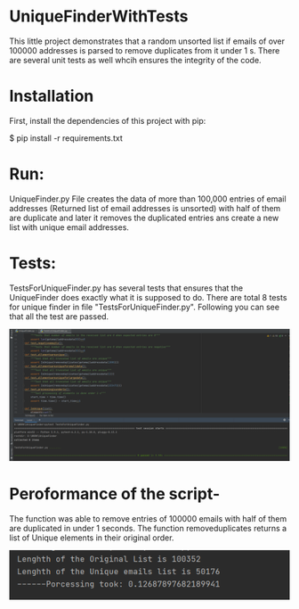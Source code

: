 # UniqueFinderWithTests
This little project demonstrates that a random unsorted list if emails of over 100000 addresses is parsed to remove duplicates from it under 1 s.
There are several unit tests as well whcih ensures the integrity of the code.

# Installation
First, install the dependencies of this project with pip:

$ pip install -r requirements.txt

# Run:
UniqueFinder.py File creates the data of more than 100,000 entries of email addresses (Returned list of email addresses is unsorted) with half of them are duplicate and later it removes the duplicated entries ans create a new list with unique email addresses.

# Tests:
TestsForUniqueFinder.py has several tests that ensures that the UniqueFinder does exactly what it is supposed to do. There are total 8 tests for unique finder in file "TestsForUniqueFinder.py". Following you can see that all the test are passed.

![Alt text](/TestResults.PNG?raw=true "Test results")

# Peroformance of the script-

The function was able to remove entries of 100000 emails with half of them are duplicated in under 1 seconds. The function removeduplicates returns a list of Unique elements in their original order.

![Alt text](/Peroformance.PNG?raw=true "Processed in 1 s")
